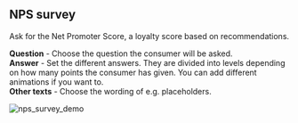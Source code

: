 ## NPS survey

Ask for the Net Promoter Score, a loyalty score based on recommendations.

**Question** - Choose the question the consumer will be asked.   
**Answer** - Set the different answers. They are divided into levels depending on how many points the consumer has given. You can add different animations if you want to.    
**Other texts** - Choose the wording of e.g. placeholders.

![nps_survey_demo](https://raw.githubusercontent.com/loyjoy/welcome/master/help/bots/processes/subprocesses/nps_survey_demo.png)
